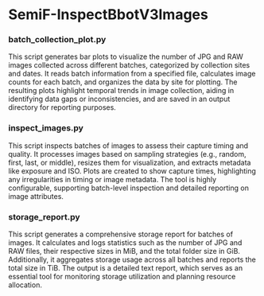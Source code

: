 # SemiF-InspectBbotV3Images

### **batch_collection_plot.py**
This script generates bar plots to visualize the number of JPG and RAW images collected across different batches, categorized by collection sites and dates. It reads batch information from a specified file, calculates image counts for each batch, and organizes the data by site for plotting. The resulting plots highlight temporal trends in image collection, aiding in identifying data gaps or inconsistencies, and are saved in an output directory for reporting purposes.

### **inspect_images.py**
This script inspects batches of images to assess their capture timing and quality. It processes images based on sampling strategies (e.g., random, first, last, or middle), resizes them for visualization, and extracts metadata like exposure and ISO. Plots are created to show capture times, highlighting any irregularities in timing or image metadata. The tool is highly configurable, supporting batch-level inspection and detailed reporting on image attributes.

### **storage_report.py**
This script generates a comprehensive storage report for batches of images. It calculates and logs statistics such as the number of JPG and RAW files, their respective sizes in MiB, and the total folder size in GiB. Additionally, it aggregates storage usage across all batches and reports the total size in TiB. The output is a detailed text report, which serves as an essential tool for monitoring storage utilization and planning resource allocation.